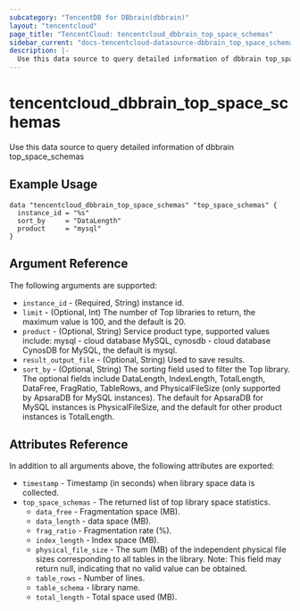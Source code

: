 ```yaml
---
subcategory: "TencentDB for DBbrain(dbbrain)"
layout: "tencentcloud"
page_title: "TencentCloud: tencentcloud_dbbrain_top_space_schemas"
sidebar_current: "docs-tencentcloud-datasource-dbbrain_top_space_schemas"
description: |-
  Use this data source to query detailed information of dbbrain top_space_schemas
---
```


# tencentcloud_dbbrain_top_space_schemas

Use this data source to query detailed information of dbbrain top_space_schemas

## Example Usage

```hcl
data "tencentcloud_dbbrain_top_space_schemas" "top_space_schemas" {
  instance_id = "%s"
  sort_by     = "DataLength"
  product     = "mysql"
}
```

## Argument Reference

The following arguments are supported:

* `instance_id` - (Required, String) instance id.
* `limit` - (Optional, Int) The number of Top libraries to return, the maximum value is 100, and the default is 20.
* `product` - (Optional, String) Service product type, supported values include: mysql - cloud database MySQL, cynosdb - cloud database CynosDB for MySQL, the default is mysql.
* `result_output_file` - (Optional, String) Used to save results.
* `sort_by` - (Optional, String) The sorting field used to filter the Top library. The optional fields include DataLength, IndexLength, TotalLength, DataFree, FragRatio, TableRows, and PhysicalFileSize (only supported by ApsaraDB for MySQL instances). The default for ApsaraDB for MySQL instances is PhysicalFileSize, and the default for other product instances is TotalLength.

## Attributes Reference

In addition to all arguments above, the following attributes are exported:

* `timestamp` - Timestamp (in seconds) when library space data is collected.
* `top_space_schemas` - The returned list of top library space statistics.
  * `data_free` - Fragmentation space (MB).
  * `data_length` - data space (MB).
  * `frag_ratio` - Fragmentation rate (%).
  * `index_length` - Index space (MB).
  * `physical_file_size` - The sum (MB) of the independent physical file sizes corresponding to all tables in the library. Note: This field may return null, indicating that no valid value can be obtained.
  * `table_rows` - Number of lines.
  * `table_schema` - library name.
  * `total_length` - Total space used (MB).


